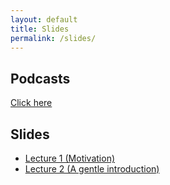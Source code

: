 ```yaml
---
layout: default
title: Slides
permalink: /slides/
---
```


## Podcasts

[Click here](https://podcast.ucsd.edu/podcasts/default.aspx?PodcastId=3559&v=1)

## Slides
* [Lecture 1 (Motivation)](/Slides/Lecture1.pdf)
* [Lecture 2 (A gentle introduction)](/Slides/Lecture2.pdf)
